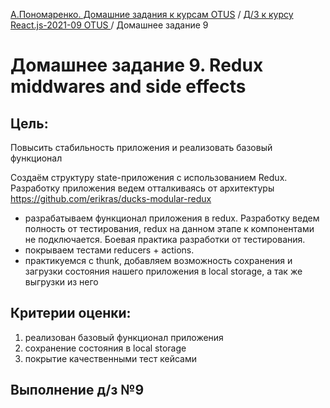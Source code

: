 [А.Пономаренко. Домашние задания к курсам OTUS](../../README.md) / [Д/З к курсу React.js-2021-09 OTUS ](../README.md) / Домашнее задание 9

# Домашнее задание 9. Redux middwares and side effects

## Цель:

Повысить стабильность приложения и реализовать базовый функционал

Создаём структуру state-приложения с использованием Redux.
Разработку приложения ведем отталкиваясь от архитектуры https://github.com/erikras/ducks-modular-redux

* разрабатываем функционал приложения в redux. Разработку ведем полность от тестирования, redux на данном этапе к компонентами не подключается. Боевая практика разработки от тестирования.
* покрываем тестами reducers + actions.
* практикуемся с thunk, добавляем возможность сохранения и загрузки состояния нашего приложения в local storage, а так же выгрузки из него


## Критерии оценки:

1. реализован базовый функционал приложения
2. сохранение состояния в local storage
3. покрытие качественными тест кейсами


## Выполнение д/з №9




